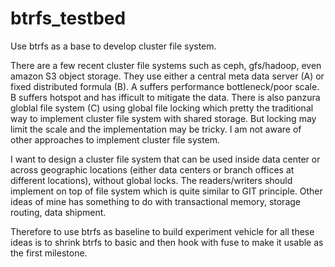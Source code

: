 # btrfs_testbed
Use btrfs as a base to develop cluster file system.

There are a few recent cluster file systems such as ceph, gfs/hadoop, even amazon S3 object storage. They use either a central meta data server (A) or fixed distributed formula (B). A suffers performance bottleneck/poor scale. B suffers hotspot and has ifficult to mitigate the data. There is also panzura globlal file system (C) using global file locking which pretty the traditional way to implement cluster file system with shared storage. But locking may limit the scale and the implementation may be tricky. I am not aware of other approaches to implement cluster file system.

I want to design a cluster file system that can be used inside data center or across geographic locations (either data centers or branch offices at different locations), without global locks. The readers/writers should implement on top of file system which is quite similar to GIT principle. Other ideas of mine has something to do with transactional memory, storage routing, data shipment.

Therefore to use btrfs as baseline to build experiment vehicle for all these ideas is to shrink btrfs to basic and then hook with fuse to make it usable as the first milestone.

